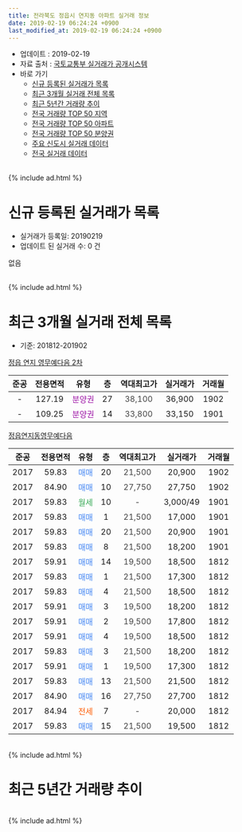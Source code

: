 ```yaml
---
title: 전라북도 정읍시 연지동 아파트 실거래 정보
date: 2019-02-19 06:24:24 +0900
last_modified_at: 2019-02-19 06:24:24 +0900
---
```


* 업데이트 : 2019-02-19
* 자료 출처 : [국토교통부 실거래가 공개시스템](http://rt.molit.go.kr)
* 바로 가기
    * [신규 등록된 실거래가 목록](#신규-등록된-실거래가-목록)
    * [최근 3개월 실거래 전체 목록](#최근-3개월-실거래-전체-목록)
    * [최근 5년간 거래량 추이](#최근-5년간-거래량-추이)
    * [전국 거래량 TOP 50 지역](https://ayogom.github.io/apt-trade-info/최근-3개월-전국에서-가장-거래가-많이-발생한-지역)
    * [전국 거래량 TOP 50 아파트](https://ayogom.github.io/apt-trade-info/최근-3개월-전국에서-가장-거래가-많이-발생한-아파트)
    * [전국 거래량 TOP 50 분양권](https://ayogom.github.io/apt-trade-info/최근-3개월-전국에서-가장-거래가-많이-발생한-분양권)
    * [주요 신도시 실거래 데이터](https://ayogom.github.io/apt-trade-info/주요-신도시)
    * [전국 실거래 데이터](https://ayogom.github.io/apt-trade-info/전국)
<br>
{% include ad.html %}
<br>

# 신규 등록된 실거래가 목록
* 실거래가 등록일: 20190219
* 업데이트 된 실거래 수: 0 건

없음

<br>
{% include ad.html %}
<br>

# 최근 3개월 실거래 전체 목록
* 기준: 201812-201902


[정읍 연지 영무예다음 2차](https://search.naver.com/search.naver?query=%EC%A0%84%EB%9D%BC%EB%B6%81%EB%8F%84+%EC%A0%95%EC%9D%8D%EC%8B%9C+%EC%97%B0%EC%A7%80%EB%8F%99+%EC%A0%95%EC%9D%8D+%EC%97%B0%EC%A7%80+%EC%98%81%EB%AC%B4%EC%98%88%EB%8B%A4%EC%9D%8C+2%EC%B0%A8)

|준공|전용면적|유형|층|역대최고가|실거래가|거래월|
|:---:|:---:|:---:|:---:|:---:|:---:|:---:|
|-|127.19|<span style="color:#9C11A5">분양권</span>|27|<span style="color:#444444">38,100</span>|36,900|1902|
|-|109.25|<span style="color:#9C11A5">분양권</span>|14|<span style="color:#444444">33,800</span>|33,150|1901|

[정읍연지동영무예다음](https://search.naver.com/search.naver?query=%EC%A0%84%EB%9D%BC%EB%B6%81%EB%8F%84+%EC%A0%95%EC%9D%8D%EC%8B%9C+%EC%97%B0%EC%A7%80%EB%8F%99+%EC%A0%95%EC%9D%8D%EC%97%B0%EC%A7%80%EB%8F%99%EC%98%81%EB%AC%B4%EC%98%88%EB%8B%A4%EC%9D%8C)

|준공|전용면적|유형|층|역대최고가|실거래가|거래월|
|:---:|:---:|:---:|:---:|:---:|:---:|:---:|
|2017|59.83|<span style="color:#4285f3">매매</span>|20|<span style="color:#444444">21,500</span>|20,900|1902|
|2017|84.90|<span style="color:#4285f3">매매</span>|10|<span style="color:#444444">27,750</span>|27,750|1902|
|2017|59.83|<span style="color:#34a853">월세</span>|10|<span style="color:#444444">-</span>|3,000/49|1901|
|2017|59.83|<span style="color:#4285f3">매매</span>|1|<span style="color:#444444">21,500</span>|17,000|1901|
|2017|59.83|<span style="color:#4285f3">매매</span>|20|<span style="color:#444444">21,500</span>|20,900|1901|
|2017|59.83|<span style="color:#4285f3">매매</span>|8|<span style="color:#444444">21,500</span>|18,200|1901|
|2017|59.91|<span style="color:#4285f3">매매</span>|14|<span style="color:#444444">19,500</span>|18,500|1812|
|2017|59.83|<span style="color:#4285f3">매매</span>|1|<span style="color:#444444">21,500</span>|17,300|1812|
|2017|59.83|<span style="color:#4285f3">매매</span>|4|<span style="color:#444444">21,500</span>|18,500|1812|
|2017|59.91|<span style="color:#4285f3">매매</span>|3|<span style="color:#444444">19,500</span>|18,200|1812|
|2017|59.91|<span style="color:#4285f3">매매</span>|2|<span style="color:#444444">19,500</span>|17,800|1812|
|2017|59.91|<span style="color:#4285f3">매매</span>|4|<span style="color:#444444">19,500</span>|18,500|1812|
|2017|59.83|<span style="color:#4285f3">매매</span>|3|<span style="color:#444444">21,500</span>|18,200|1812|
|2017|59.91|<span style="color:#4285f3">매매</span>|1|<span style="color:#444444">19,500</span>|17,300|1812|
|2017|59.83|<span style="color:#4285f3">매매</span>|13|<span style="color:#444444">21,500</span>|21,500|1812|
|2017|84.90|<span style="color:#4285f3">매매</span>|16|<span style="color:#444444">27,750</span>|27,700|1812|
|2017|84.94|<span style="color:#ff5a00">전세</span>|7|<span style="color:#444444">-</span>|20,000|1812|
|2017|59.83|<span style="color:#4285f3">매매</span>|15|<span style="color:#444444">21,500</span>|19,500|1812|


<br>
{% include ad.html %}
<br>

# 최근 5년간 거래량 추이


<div style="width:100%;">
    <canvas id="deal_progress" height="200"></canvas>
</div>

<script>
new Chart(document.getElementById("deal_progress"), {
    type: 'line',
    data: {
        labels: ['201402','201403','201404','201405','201406','201407','201408','201409','201410','201411','201412','201501','201502','201503','201504','201505','201506','201507','201508','201509','201510','201511','201512','201601','201602','201603','201604','201605','201606','201607','201608','201609','201610','201611','201612','201701','201702','201703','201704','201705','201706','201707','201708','201709','201710','201711','201712','201801','201802','201803','201804','201805','201806','201807','201808','201809','201810','201811','201812','201901','201902'],
        datasets: [{
            label: '매매',
            pointRadius: 1,
            data: [5, 10, 26, 5, 11, 5, 21, 31, 30, 17, 15, 16, 8, 11, 0, 1, 1, 1, 0, 1, 2, 0, 0, 1, 0, 1, 1, 1, 1, 0, 1, 0, 0, 3, 3, 0, 3, 2, 2, 0, 1, 6, 9, 3, 5, 9, 6, 6, 12, 6, 9, 4, 9, 6, 5, 6, 9, 2, 11, 4, 3],
            borderColor: "rgba(255, 201, 14, 1)",
            backgroundColor: "rgba(255, 201, 14, 0.5)",
            fill: false,
            lineTension: 0
        },{
            label: '전월세',
            pointRadius: 1,
            data: [0, 0, 0, 0, 2, 0, 0, 0, 0, 0, 0, 0, 0, 1, 0, 0, 0, 0, 0, 0, 0, 1, 0, 0, 0, 0, 0, 0, 0, 0, 0, 0, 0, 0, 0, 0, 1, 0, 2, 2, 8, 22, 7, 7, 13, 10, 8, 3, 0, 6, 1, 3, 2, 1, 0, 0, 1, 1, 1, 1, 0],
            borderColor: "rgba(0, 141, 185, 1)",
            backgroundColor: "rgba(0, 141, 185, 0.5)",
            fill: false,
            lineTension: 0
        }
        ]
    },
    options: {
        responsive: true,
        title: {
            display: false
        },
        tooltips: {
            mode: 'index',
            intersect: false
        },
        hover: {
            mode: 'nearest',
            intersect: true
        },
        scales: {
            xAxes: [{
                display: true,
                scaleLabel: {
                    display: true,
                    labelString: '년/월'
                }
            }],
            yAxes: [{
                display: true,
                ticks: {
                    suggestedMin: 0,
                },
                scaleLabel: {
                    display: true,
                    labelString: '실거래 수'
                }
            }]
        }
    }
});

</script>


<br>
{% include ad.html %}
<br>

